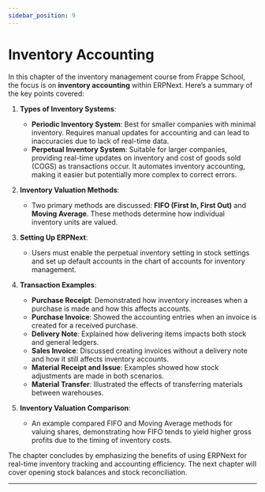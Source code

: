 ```yaml
---
sidebar_position: 9
---
```


# Inventory Accounting

In this chapter of the inventory management course from Frappe School, the focus is on **inventory accounting** within ERPNext. Here’s a summary of the key points covered:

1. **Types of Inventory Systems**:

   - **Periodic Inventory System**: Best for smaller companies with minimal inventory. Requires manual updates for accounting and can lead to inaccuracies due to lack of real-time data.
   - **Perpetual Inventory System**: Suitable for larger companies, providing real-time updates on inventory and cost of goods sold (COGS) as transactions occur. It automates inventory accounting, making it easier but potentially more complex to correct errors.

2. **Inventory Valuation Methods**:

   - Two primary methods are discussed: **FIFO (First In, First Out)** and **Moving Average**. These methods determine how individual inventory units are valued.

3. **Setting Up ERPNext**:

   - Users must enable the perpetual inventory setting in stock settings and set up default accounts in the chart of accounts for inventory management.

4. **Transaction Examples**:

   - **Purchase Receipt**: Demonstrated how inventory increases when a purchase is made and how this affects accounts.
   - **Purchase Invoice**: Showed the accounting entries when an invoice is created for a received purchase.
   - **Delivery Note**: Explained how delivering items impacts both stock and general ledgers.
   - **Sales Invoice**: Discussed creating invoices without a delivery note and how it still affects inventory accounts.
   - **Material Receipt and Issue**: Examples showed how stock adjustments are made in both scenarios.
   - **Material Transfer**: Illustrated the effects of transferring materials between warehouses.

5. **Inventory Valuation Comparison**:
   - An example compared FIFO and Moving Average methods for valuing shares, demonstrating how FIFO tends to yield higher gross profits due to the timing of inventory costs.

The chapter concludes by emphasizing the benefits of using ERPNext for real-time inventory tracking and accounting efficiency. The next chapter will cover opening stock balances and stock reconciliation.

---

